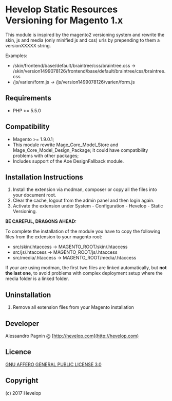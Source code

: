 Hevelop Static Resources Versioning for Magento 1.x
=====================

This module is inspired by the magento2 versioning system and rewrite the skin, js and media (only minified js and css) urls by prepending to them a versionXXXXX string.

Examples:
- /skin/frontend/base/default/braintree/css/braintree.css -> /skin/version1499078126/frontend/base/default/braintree/css/braintree.css
- /js/varien/form.js -> /js/version1499078126/varien/form.js

Requirements
------------
- PHP >= 5.5.0

Compatibility
-------------
- Magento >= 1.9.0.1;
- This module rewrite Mage_Core_Model_Store and Mage_Core_Model_Design_Package; it could have compatibility problems
  with other packages;
- Includes support of the Aoe DesignFallback module. 

Installation Instructions
-------------------------
1. Install the extension via modman, composer or copy all the files into your document root.
2. Clear the cache, logout from the admin panel and then login again.
3. Activate the extension under System - Configuration - Hevelop - Static Versioning.

**BE CAREFUL, DRAGONS AHEAD:**

To complete the installation of the module you have to copy the following files from the extension to your magento root:

- src/skin/.htaccess -> MAGENTO_ROOT/skin/.htaccess
- src/js/.htaccess -> MAGENTO_ROOT/js/.htaccess
- src/media/.htaccess -> MAGENTO_ROOT/media/.htaccess

If your are using modman, the first two files are linked automatically, but **not the last one**, to avoid problems with complex deployment setup where the media folder is a linked folder.

Uninstallation
--------------
1. Remove all extension files from your Magento installation

Developer
---------
Alessandro Pagnin @ [http://hevelop.com](http://hevelop.com)

Licence
-------
[GNU AFFERO GENERAL PUBLIC LICENSE 3.0](https://www.gnu.org/licenses/agpl-3.0.en.html)

Copyright
---------
(c) 2017 Hevelop